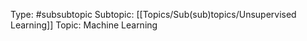 Type: #subsubtopic 
Subtopic: [[Topics/Sub(sub)topics/Unsupervised Learning]]
Topic: Machine Learning